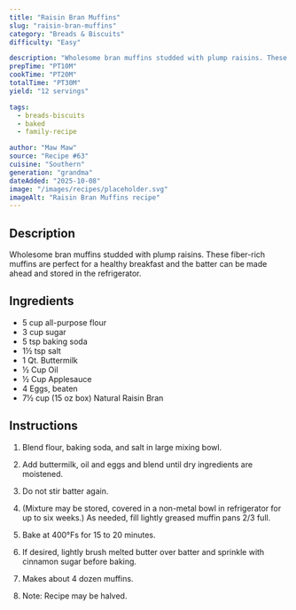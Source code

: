 ```yaml
---
title: "Raisin Bran Muffins"
slug: "raisin-bran-muffins"
category: "Breads & Biscuits"
difficulty: "Easy"

description: "Wholesome bran muffins studded with plump raisins. These fiber-rich muffins are perfect for a healthy breakfast and the batter can be made ahead and stored in the refrigerator."
prepTime: "PT10M"
cookTime: "PT20M"
totalTime: "PT30M"
yield: "12 servings"

tags:
  - breads-biscuits
  - baked
  - family-recipe

author: "Maw Maw"
source: "Recipe #63"
cuisine: "Southern"
generation: "grandma"
dateAdded: "2025-10-08"
image: "/images/recipes/placeholder.svg"
imageAlt: "Raisin Bran Muffins recipe"
---
```


## Description

Wholesome bran muffins studded with plump raisins. These fiber-rich muffins are perfect for a healthy breakfast and the batter can be made ahead and stored in the refrigerator.

## Ingredients

- 5 cup all-purpose flour
- 3 cup sugar
- 5 tsp baking soda
- 1½ tsp salt
- 1 Qt. Buttermilk
- ½ Cup Oil
- ½ Cup Applesauce
- 4 Eggs, beaten
- 7½ cup (15 oz box) Natural Raisin Bran

## Instructions

1. Blend flour, baking soda, and salt in large mixing bowl.

2. Add buttermilk, oil and eggs and blend until dry ingredients are moistened.

3. Do not stir batter again.

4. (Mixture may be stored, covered in a non-metal bowl in refrigerator for up to six weeks.) As needed, fill lightly greased muffin pans 2/3 full.

5. Bake at 400°Fs for 15 to 20 minutes.

6. If desired, lightly brush melted butter over batter and sprinkle with cinnamon sugar before baking.

7. Makes about 4 dozen muffins.

8. Note: Recipe may be halved.
